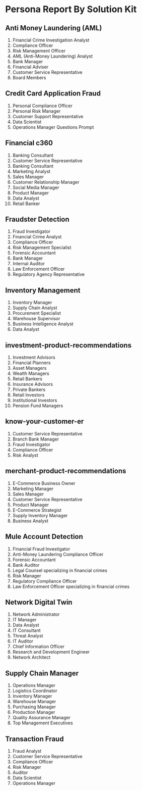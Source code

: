# Persona Report By Solution Kit

## Anti Money Laundering (AML)
1. Financial Crime Investigation Analyst 
1. Compliance Officer 
1. Risk Management Officer 
1. AML (Anti-Money Laundering) Analyst 
1. Bank Manager 
1. Financial Adviser 
1. Customer Service Representative 
1. Board Members

## Credit Card Application Fraud
1. Personal Compliance Officer
1. Personal Risk Manager
1. Customer Support Representative
1. Data Scientist
1. Operations Manager Questions Prompt

## Financial c360
1. Banking Consultant
1. Customer Service Representative 
1. Banking Consultant 
1. Marketing Analyst 
1. Sales Manager 
1. Customer Relationship Manager 
1. Social Media Manager 
1. Product Manager 
1. Data Analyst 
1. Retail Banker

## Fraudster Detection

1. Fraud Investigator 
1. Financial Crime Analyst 
1. Compliance Officer 
1. Risk Management Specialist 
1. Forensic Accountant 
1. Bank Manager 
1. Internal Auditor 
1. Law Enforcement Officer 
1. Regulatory Agency Representative

## Inventory Management

1. Inventory Manager 
1. Supply Chain Analyst 
1. Procurement Specialist 
1. Warehouse Supervisor 
1. Business Intelligence Analyst 
1. Data Analyst 

## investment-product-recommendations
1. Investment Advisors 
1. Financial Planners 
1. Asset Managers 
1. Wealth Managers 
1. Retail Bankers 
1. Insurance Advisors 
1. Private Bankers 
1. Retail Investors 
1. Institutional Investors 
1. Pension Fund Managers

## know-your-customer-er
1. Customer Service Representative 
1. Branch Bank Manager 
1. Fraud Investigator 
1. Compliance Officer 
1. Risk Analyst

## merchant-product-recommendations
1. E-Commerce Business Owner 
1. Marketing Manager 
1. Sales Manager 
1. Customer Service Representative
1. Product Manager 
1. E-Commerce Strategist 
1. Supply Inventory Manager 
1. Business Analyst

## Mule Account Detection
1. Financial Fraud Investigator 
1. Anti-Money Laundering Compliance Officer 
1. Forensic Accountant 
1. Bank Auditor 
1. Legal Counsel specializing in financial crimes 
1. Risk Manager 
1. Regulatory Compliance Officer 
1. Law Enforcement Officer specializing in financial crimes 

## Network Digital Twin

1. Network Administrator 
1. IT Manager 
1. Data Analyst 
1. IT Consultant 
1. Threat Analyst 
1. IT Auditor 
1. Chief Information Officer 
1. Research and Development Engineer 
1. Network Architect 

## Supply Chain Manager 
1. Operations Manager 
1. Logistics Coordinator 
1. Inventory Manager 
1. Warehouse Manager 
1. Purchasing Manager 
1. Production Manager 
1. Quality Assurance Manager 
1. Top Management Executives

## Transaction Fraud

1. Fraud Analyst
1. Customer Service Representative
1. Compliance Officer
1. Risk Manager
1. Auditor
1. Data Scientist
1. Operations Manager
